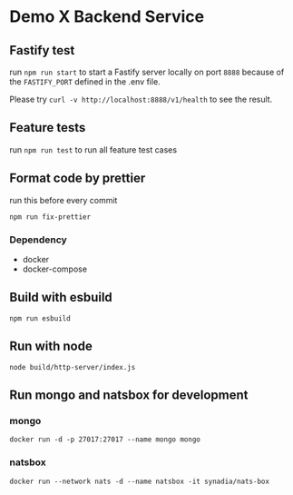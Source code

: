 # Demo X Backend Service

## Fastify test

run `npm run start` to start a Fastify server locally on port `8888` because of
the `FASTIFY_PORT` defined in the .env file.

Please try `curl -v http://localhost:8888/v1/health` to see the result.

## Feature tests

run `npm run test` to run all feature test cases

## Format code by prettier

run this before every commit

```
npm run fix-prettier
```

### Dependency

- docker
- docker-compose

## Build with esbuild

```
npm run esbuild
```

## Run with node

```
node build/http-server/index.js
```

## Run mongo and natsbox for development

### mongo

```
docker run -d -p 27017:27017 --name mongo mongo
```

### natsbox

```
docker run --network nats -d --name natsbox -it synadia/nats-box
```
